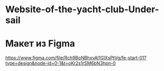 # Website-of-the-yacht-club-Under-sail
# Макет из Figma
https://www.figma.com/file/Rch9BoNBhxvAl1GlXsPtVg/fe-start-01?type=design&node-id=0-1&t=oKr2s1rSM6bN3hpn-0
